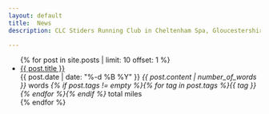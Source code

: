 ```yaml
---
layout: default
title:  News
description: CLC Stiders Running Club in Cheltenham Spa, Gloucestershire

---
```


<ul class="posts">
{% for post in site.posts | limit: 10 offset: 1 %}
  <li class="{{ post.popular }} {{ post.new }}">
    <a href="{{ post.url }}">{{ post.title }}</a> 
          <br/>
    <span class="date">{{ post.date | date: "%-d %B %Y" }}</span>
    <span class="num-words"><em>{{ post.content | number_of_words }}</em> words</span>
    <span class="miles"><em>{% if post.tags != empty %}{% for tag in post.tags %}{{ tag }}{% endfor %}{% endif %}</em> total miles</span>
  </li>
  {% endfor %}
</ul>
